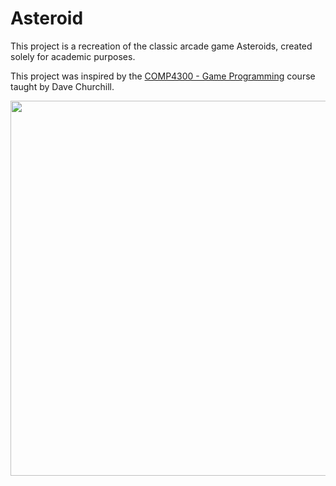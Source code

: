 # Asteroid

This project is a recreation of the classic arcade game Asteroids, created solely for academic purposes.

This project was inspired by the <a href="https://www.youtube.com/playlist?list=PL_xRyXins849E1WPuutEApdyTa0Bfxhzq">COMP4300 - Game Programming</a> course taught by Dave Churchill. 

<img width="600" src="https://github.com/AndroFARsh/SFML_Asteroid/blob/main/demo.gif" />
